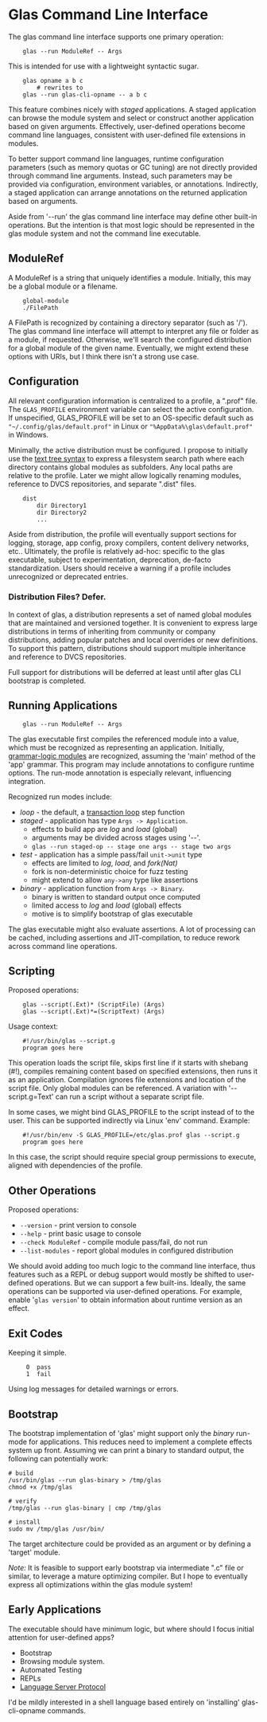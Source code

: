 # Glas Command Line Interface

The glas command line interface supports one primary operation:

        glas --run ModuleRef -- Args

This is intended for use with a lightweight syntactic sugar.

        glas opname a b c 
            # rewrites to
        glas --run glas-cli-opname -- a b c

This feature combines nicely with *staged* applications. A staged application can browse the module system and select or construct another application based on given arguments. Effectively, user-defined operations become command line languages, consistent with user-defined file extensions in modules. 

To better support command line languages, runtime configuration parameters (such as memory quotas or GC tuning) are not directly provided through command line arguments. Instead, such parameters may be provided via configuration, environment variables, or annotations. Indirectly, a staged application can arrange annotations on the returned application based on arguments.

Aside from '--run' the glas command line interface may define other built-in operations. But the intention is that most logic should be represented in the glas module system and not the command line executable.

## ModuleRef

A ModuleRef is a string that uniquely identifies a module. Initially, this may be a global module or a filename.  

        global-module
        ./FilePath

A FilePath is recognized by containing a directory separator (such as '/'). The glas command line interface will attempt to interpret any file or folder as a module, if requested. Otherwise, we'll search the configured distribution for a global module of the given name. Eventually, we might extend these options with URIs, but I think there isn't a strong use case.

## Configuration

All relevant configuration information is centralized to a profile, a ".prof" file. The `GLAS_PROFILE` environment variable can select the active configuration. If unspecified, GLAS_PROFILE will be set to an OS-specific default such as `"~/.config/glas/default.prof"` in Linux or `"%AppData%\glas\default.prof"` in Windows.

Minimally, the active distribution must be configured. I propose to initially use the [text tree syntax](TextTree.md) to express a filesystem search path where each directory contains global modules as subfolders. Any local paths are relative to the profile. Later we might allow logically renaming modules, reference to DVCS repositories, and separate ".dist" files.

        dist 
            dir Directory1
            dir Directory2
            ...

Aside from distribution, the profile will eventually support sections for logging, storage, app config, proxy compilers, content delivery networks, etc.. Ultimately, the profile is relatively ad-hoc: specific to the glas executable, subject to experimentation, deprecation, de-facto standardization. Users should receive a warning if a profile includes unrecognized or deprecated entries. 

### Distribution Files? Defer.

In context of glas, a distribution represents a set of named global modules that are maintained and versioned together. It is convenient to express large distributions in terms of inheriting from community or company distributions, adding popular patches and local overrides or new definitions. To support this pattern, distributions should support multiple inheritance and reference to DVCS repositories.

Full support for distributions will be deferred at least until after glas CLI bootstrap is completed.

## Running Applications

        glas --run ModuleRef -- Args

The glas executable first compiles the referenced module into a value, which must be recognized as representing an application. Initially, [grammar-logic modules](GrammarLogicProg.md) are recognized, assuming the 'main' method of the 'app' grammar. This program may include annotations to configure runtime options. The run-mode annotation is especially relevant, influencing integration.

Recognized run modes include:

* *loop* - the default, a [transaction loop](GlasApps.md) step function
* *staged* - application has type `Args -> Application`.
  * effects to build app are *log* and *load* (global) 
  * arguments may be divided across stages using '--'.
  * `glas --run staged-op -- stage one args -- stage two args`
* *test* - application has a simple pass/fail `unit->unit` type
  * effects are limited to *log*, *load*, and *fork(Nat)*
  * fork is non-deterministic choice for fuzz testing
  * might extend to allow `any->any` type like assertions
* *binary* - application function from `Args -> Binary`. 
  * binary is written to standard output once computed
  * limited access to *log* and *load* (global) effects
  * motive is to simplify bootstrap of glas executable 

The glas executable might also evaluate assertions. A lot of processing can be cached, including assertions and JIT-compilation, to reduce rework across command line operations.

## Scripting

Proposed operations:

        glas --script(.Ext)* (ScriptFile) (Args)
        glas --script(.Ext)*=(ScriptText) (Args)

Usage context:

        #!/usr/bin/glas --script.g
        program goes here

This operation loads the script file, skips first line if it starts with shebang (#!), compiles remaining content based on specified extensions, then runs it as an application. Compilation ignores file extensions and location of the script file. Only global modules can be referenced. A variation with '--script.g=Text' can run a script without a separate script file.

In some cases, we might bind GLAS_PROFILE to the script instead of to the user. This can be supported indirectly via Linux 'env' command. Example:

        #!/usr/bin/env -S GLAS_PROFILE=/etc/glas.prof glas --script.g
        program goes here

In this case, the script should require special group permissions to execute, aligned with dependencies of the profile.

## Other Operations

Proposed operations:

* `--version` - print version to console
* `--help` - print basic usage to console 
* `--check ModuleRef` - compile module pass/fail, do not run
* `--list-modules` - report global modules in configured distribution

We should avoid adding too much logic to the command line interface, thus features such as a REPL or debug support would mostly be shifted to user-defined operations. But we can support a few built-ins. Ideally, the same operations can be supported via user-defined operations. For example, enable '`glas version`' to obtain information about runtime version as an effect.

## Exit Codes

Keeping it simple. 

         0  pass
         1  fail

Using log messages for detailed warnings or errors.

## Bootstrap

The bootstrap implementation of 'glas' might support only the *binary* run-mode for applications. This reduces need to implement a complete effects system up front. Assuming we can print a binary to standard output, the following can potentially work:

    # build
    /usr/bin/glas --run glas-binary > /tmp/glas
    chmod +x /tmp/glas

    # verify
    /tmp/glas --run glas-binary | cmp /tmp/glas

    # install
    sudo mv /tmp/glas /usr/bin/

The target architecture could be provided as an argument or by defining a 'target' module.

*Note:* It is feasible to support early bootstrap via intermediate ".c" file or similar, to leverage a mature optimizing compiler. But I hope to eventually express all optimizations within the glas module system!

## Early Applications

The executable should have minimum logic, but where should I focus initial attention for user-defined apps?

* Bootstrap
* Browsing module system.
* Automated Testing
* REPLs
* [Language Server Protocol](https://en.wikipedia.org/wiki/Language_Server_Protocol)

I'd be mildly interested in a shell language based entirely on 'installing' glas-cli-opname commands.
